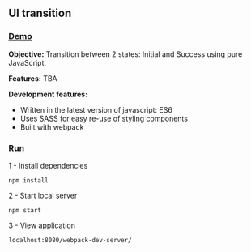 ## UI transition

### [Demo](https://code-challenge-0.firebaseapp.com)

**Objective:** Transition between 2 states: Initial and Success using pure JavaScript.

**Features:** TBA

**Development features:**
* Written in the latest version of javascript: ES6
* Uses SASS for easy re-use of styling components
* Built with webpack

### Run
1 - Install dependencies
```
npm install
```
2 - Start local server
```
npm start
```
3 - View application
```
localhost:8080/webpack-dev-server/
```
